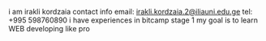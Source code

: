 i am irakli kordzaia 
contact info email: irakli.kordzaia.2@iliauni.edu.ge
tel: +995 598760890
i have experiences in bitcamp stage 1
my goal is to learn WEB developing like pro